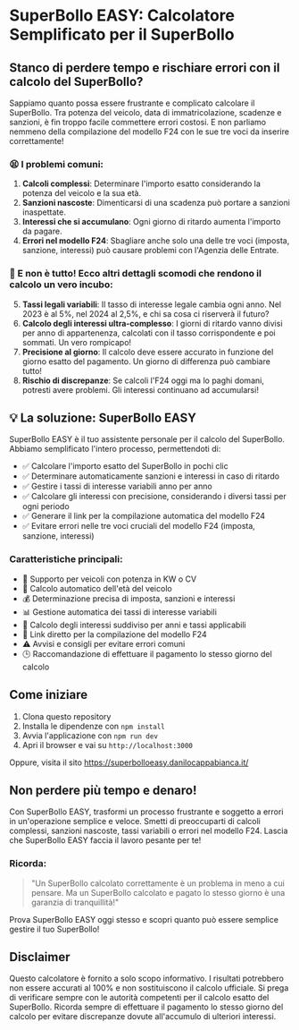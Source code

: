 # SuperBollo EASY: Calcolatore Semplificato per il SuperBollo

## Stanco di perdere tempo e rischiare errori con il calcolo del SuperBollo?

Sappiamo quanto possa essere frustrante e complicato calcolare il SuperBollo. Tra potenza del veicolo, data di immatricolazione, scadenze e sanzioni, è fin troppo facile commettere errori costosi. E non parliamo nemmeno della compilazione del modello F24 con le sue tre voci da inserire correttamente!

### 😫 I problemi comuni:

1. **Calcoli complessi**: Determinare l'importo esatto considerando la potenza del veicolo e la sua età.
2. **Sanzioni nascoste**: Dimenticarsi di una scadenza può portare a sanzioni inaspettate.
3. **Interessi che si accumulano**: Ogni giorno di ritardo aumenta l'importo da pagare.
4. **Errori nel modello F24**: Sbagliare anche solo una delle tre voci (imposta, sanzione, interessi) può causare problemi con l'Agenzia delle Entrate.

### 🤯 E non è tutto! Ecco altri dettagli scomodi che rendono il calcolo un vero incubo:

5. **Tassi legali variabili**: Il tasso di interesse legale cambia ogni anno. Nel 2023 è al 5%, nel 2024 al 2,5%, e chi sa cosa ci riserverà il futuro?
6. **Calcolo degli interessi ultra-complesso**: I giorni di ritardo vanno divisi per anno di appartenenza, calcolati con il tasso corrispondente e poi sommati. Un vero rompicapo!
7. **Precisione al giorno**: Il calcolo deve essere accurato in funzione del giorno esatto del pagamento. Un giorno di differenza può cambiare tutto!
8. **Rischio di discrepanze**: Se calcoli l'F24 oggi ma lo paghi domani, potresti avere problemi. Gli interessi continuano ad accumularsi!

## 💡 La soluzione: SuperBollo EASY

SuperBollo EASY è il tuo assistente personale per il calcolo del SuperBollo. Abbiamo semplificato l'intero processo, permettendoti di:

- ✅ Calcolare l'importo esatto del SuperBollo in pochi clic
- ✅ Determinare automaticamente sanzioni e interessi in caso di ritardo
- ✅ Gestire i tassi di interesse variabili anno per anno
- ✅ Calcolare gli interessi con precisione, considerando i diversi tassi per ogni periodo
- ✅ Generare il link per la compilazione automatica del modello F24
- ✅ Evitare errori nelle tre voci cruciali del modello F24 (imposta, sanzione, interessi)

### Caratteristiche principali:

- 🚗 Supporto per veicoli con potenza in KW o CV
- 📅 Calcolo automatico dell'età del veicolo
- 💰 Determinazione precisa di imposta, sanzioni e interessi
- 📊 Gestione automatica dei tassi di interesse variabili
- 🔢 Calcolo degli interessi suddiviso per anni e tassi applicabili
- 🔗 Link diretto per la compilazione del modello F24
- ⚠️ Avvisi e consigli per evitare errori comuni
- 🕒 Raccomandazione di effettuare il pagamento lo stesso giorno del calcolo

## Come iniziare

1. Clona questo repository
2. Installa le dipendenze con `npm install`
3. Avvia l'applicazione con `npm run dev`
4. Apri il browser e vai su `http://localhost:3000`

Oppure, visita il sito https://superbolloeasy.danilocappabianca.it/

## Non perdere più tempo e denaro!

Con SuperBollo EASY, trasformi un processo frustrante e soggetto a errori in un'operazione semplice e veloce. Smetti di preoccuparti di calcoli complessi, sanzioni nascoste, tassi variabili o errori nel modello F24. Lascia che SuperBollo EASY faccia il lavoro pesante per te!

### Ricorda:

> "Un SuperBollo calcolato correttamente è un problema in meno a cui pensare. Ma un SuperBollo calcolato e pagato lo stesso giorno è una garanzia di tranquillità!"

Prova SuperBollo EASY oggi stesso e scopri quanto può essere semplice gestire il tuo SuperBollo!

## Disclaimer

Questo calcolatore è fornito a solo scopo informativo. I risultati potrebbero non essere accurati al 100% e non sostituiscono il calcolo ufficiale. Si prega di verificare sempre con le autorità competenti per il calcolo esatto del SuperBollo. Ricorda sempre di effettuare il pagamento lo stesso giorno del calcolo per evitare discrepanze dovute all'accumulo di ulteriori interessi.

